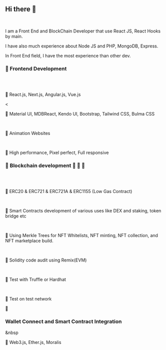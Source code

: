 <h2>Hi there 👋</h2><br>
<p>I am a Front End and BlockChain Developer that use React JS, React Hooks by main.</p>
<p>I have also much experience about Node JS and PHP, MongoDB, Express.</p>
<p>In Front End field, I have the most experience than other dev.</p>
<h3>💠  Frontend Development</h3><br>
   &nbsp<p>🔸 React.js, Next.js, Angular.js, Vue.js</p><
   &nbsp<p>🔸 Material UI, MDBReact, Kendo UI, Bootstrap, Tailwind CSS, Bulma CSS</p>
   &nbsp<p>🔸 Animation Websites</p>
   &nbsp<p>🔸 High performance, Pixel perfect, Full responsive</p>

<h3>💠  Blockchain development  💪 💪 💪</h3><br>
   &nbsp<p>🔸 ERC20 & ERC721 & ERC721A & ERC1155 (Low Gas Contract)</p>
   &nbsp<p>🔸 Smart Contracts development of various uses like DEX and staking, token bridge etc</p>
   &nbsp<p>🔸 Using Merkle Trees for NFT Whitelists, NFT minting, NFT collection, and NFT marketplace build.</p>
   &nbsp<p>🔸 Solidity code audit using Remix(EVM)</p>
   &nbsp<p>🔸 Test with Truffle or Hardhat</p>
   &nbsp<p>🔸 Test on test network</p>

💠 <h3>Wallet Connect and Smart Contract Integration</h3>
   &nbsp<p>🔸 Web3.js, Ether.js, Moralis</p>